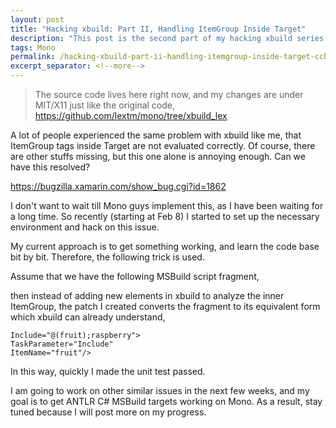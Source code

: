 ```yaml
---
layout: post
title: "Hacking xbuild: Part II, Handling ItemGroup Inside Target"
description: "This post is the second part of my hacking xbuild series. It describes how I handle ItemGroup inside Target."
tags: Mono
permalink: /hacking-xbuild-part-ii-handling-itemgroup-inside-target-ccbae2ef6abf
excerpt_separator: <!--more-->
---
```

> The source code lives here right now, and my changes are under MIT/X11 just like the original code, https://github.com/lextm/mono/tree/xbuild_lex

A lot of people experienced the same problem with xbuild like me, that ItemGroup tags inside Target are not evaluated correctly. Of course, there are other stuffs missing, but this one alone is annoying enough. Can we have this resolved?

https://bugzilla.xamarin.com/show_bug.cgi?id=1862
<!--more-->

I don't want to wait till Mono guys implement this, as I have been waiting for a long time. So recently (starting at Feb 8) I started to set up the necessary environment and hack on this issue.

My current approach is to get something working, and learn the code base bit by bit. Therefore, the following trick is used.

Assume that we have the following MSBuild script fragment,

then instead of adding new elements in xbuild to analyze the inner ItemGroup, the patch I created converts the fragment to its equivalent form which xbuild can already understand,

```
Include="@(fruit);raspberry">
TaskParameter="Include"
ItemName="fruit"/>
```

In this way, quickly I made the unit test passed.

I am going to work on other similar issues in the next few weeks, and my goal is to get ANTLR C# MSBuild targets working on Mono. As a result, stay tuned because I will post more on my progress.
